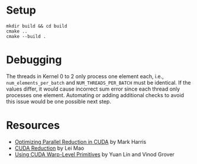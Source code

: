 # Setup

```
mkdir build && cd build
cmake ..
cmake --build .
```

# Debugging

The threads in Kernel 0 to 2 only process one element each, i.e., `num_elements_per_batch` and `NUM_THREADS_PER_BATCH` must be identical. If the values differ, it would cause incorrect sum error since each thread only processes one element. Automating or adding additional checks to avoid this issue would be one possible next step.


# Resources

- [Optimizing Parallel Reduction in CUDA](https://developer.download.nvidia.com/compute/cuda/1.1-Beta/x86_website/projects/reduction/doc/reduction.pdf) by Mark Harris
- [CUDA Reduction](https://leimao.github.io/blog/CUDA-Reduction/) by Lei Mao
- [Using CUDA Warp-Level Primitives](https://developer.nvidia.com/blog/using-cuda-warp-level-primitives/) by Yuan Lin and Vinod Grover

